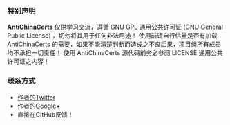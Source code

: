 ### 特别声明
**AntiChinaCerts** 仅供学习交流，遵循 GNU GPL 通用公共许可证 (GNU General Public License) ，切勿将其用于任何非法用途！
使用前请自行估量是否有加载 AntiChinaCerts 的需要，如果不能清楚判断而造成之不良后果，项目组所有成员均不承担一切责任！
使用 AntiChinaCerts 源代码前务必参阅 LICENSE 通用公共许可证之内容！

### 联系方式
* [作者的Twitter](https://twitter.com/chengr28)
* [作者的Google+](https://plus.google.com/104603245338932141930)
* 直接在GitHub反馈！
